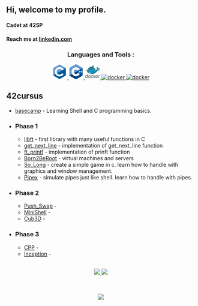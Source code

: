 ## Hi, welcome to my profile.
#### Cadet at 42SP
#### Reach me at [linkedin.com](https://linkedin.com/in/hpcavalcante)
<h3 align="center">Languages and Tools : </h3>
<p align="center">
	<!-- C -->
 <a href="https://www.cprogramming.com/" target="_blank" rel="noreferrer"> <img src="https://raw.githubusercontent.com/devicons/devicon/master/icons/c/c-original.svg" alt="c" width="40" height="40"/> </a>
	<!-- C++ -->
  <a href="https://www.w3schools.com/cpp/" target="_blank" rel="noreferrer"> <img src="https://raw.githubusercontent.com/devicons/devicon/master/icons/cplusplus/cplusplus-original.svg" alt="cplusplus" width="40" height="40"/> </a> 
  <!-- Docker -->
	<a href="https://www.docker.com/" target="_blank" rel="noreferrer"> <img src="https://raw.githubusercontent.com/devicons/devicon/master/icons/docker/docker-original-wordmark.svg" alt="docker" width="40" height="40"/> </a> 
  <!-- Python -->
	<a href="https://www.python.org/" target="_blank" rel="noreferrer"> <img src="https://icon.icepanel.io/Technology/svg/Python.svg" alt="docker" width="40" height="40"/> </a> 
  <!-- Linux -->
	<a href="https://www.linux.org/pages/download/" target="_blank" rel="noreferrer"> <img src="https://icon.icepanel.io/Technology/png-shadow-512/Linux.png" alt="docker" width="40" height="40"/> </a> 

## 42cursus
- [basecamp](https://github.com/hpcavalcante/42-Basecamp) - Learning Shell and C programming basics.
- ### Phase 1
	- [libft](https://github.com/hpcavalcante/42-School-Libft) - first library with many useful functions in C
	- [get_next_line](https://github.com/hpcavalcante/42-School-GNL) - implementation of get_next_line function 
	- [ft_printf](https://github.com/hpcavalcante/42-School-Ftprintf) - implementation of prinft function 
	- [Born2BeRoot](https://github.com/hpcavalcante/42-School-Born2beroot) - virtual machines and servers 
	- [So_Long](https://github.com/hpcavalcante/42-School-So_Long) - create a simple game in c. learn how to handle with graphics and window management. 
	- [Pipex](https://github.com/hpcavalcante/42-School-Pipex) - simulate pipes just like shell. learn how to handle with pipes. 

- ### Phase 2
	- [Push_Swap](https://github.com/hpcavalcante/42-School-Push_Swap) - 
	- [MiniShell](https://github.com/hpcavalcante/42-School-Minishell) -
	- [Cub3D](https://github.com/hmigl/cub3D) -

- ### Phase 3
	- [CPP](https://github.com/hpcavalcante/42-School-CPP) -
	- [Inception](https://github.com/hpcavalcante/42-School-Inception) -
<br>
<div align="center">
  <a href="https://github.com/hpcavalcante">
  <img height="160em" src="https://github-readme-stats.vercel.app/api?username=hpcavalcante&show_icons=true&theme=tokyonight&include_all_commits=true&count_private=true"/>
  <img height="160em" src="https://github-readme-stats.vercel.app/api/top-langs/?username=hpcavalcante&layout=compact&langs_count=7&theme=tokyonight"/>
</div>
<br>
<br/>


<p align = "center">
  <img src = "https://github-readme-streak-stats.herokuapp.com?user=hpcavalcante&theme=tokyonight&hide_border=true&include_all_commits=true&line_height=27">
</p>
